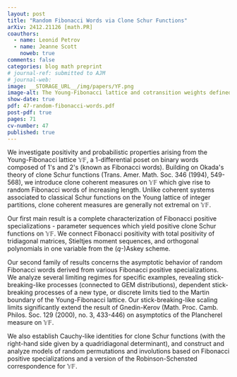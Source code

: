 ```yaml
---
layout: post
title: "Random Fibonacci Words via Clone Schur Functions"
arXiv: 2412.21126 [math.PR]
coauthors:
  - name: Leonid Petrov
  - name: Jeanne Scott
    noweb: true
comments: false
categories: blog math preprint
# journal-ref: submitted to AJM
# journal-web:
image: __STORAGE_URL__/img/papers/YF.png
image-alt: The Young-Fibonacci lattice and cotransition weights defined by an arbitrary harmonic function
show-date: true
pdf: 47-random-fibonacci-words.pdf
post-pdf: true
pages: 71
cv-number: 47
published: true
---
```



We investigate positivity and probabilistic properties arising from the Young-Fibonacci lattice $\mathbb{YF}$, a 1-differential poset on binary words composed of 1's and 2's (known as Fibonacci words). Building on Okada's theory of clone Schur functions (Trans. Amer. Math. Soc. 346 (1994), 549-568), we introduce clone coherent measures on $\mathbb{YF}$ which give rise to random Fibonacci words of increasing length. Unlike coherent systems associated to classical Schur functions on the Young lattice of integer partitions, clone coherent measures are generally not extremal on $\mathbb{YF}$.

Our first main result is a complete characterization of Fibonacci positive specializations - parameter sequences which yield positive clone Schur functions on $\mathbb{YF}$. We connect Fibonacci positivity with total positivity of tridiagonal matrices, Stieltjes moment sequences, and orthogonal polynomials in one variable from the ($q$-)Askey scheme.

Our second family of results concerns the asymptotic behavior of random Fibonacci words derived from various Fibonacci positive specializations. We analyze several limiting regimes for specific examples, revealing stick-breaking-like processes (connected to GEM distributions), dependent stick-breaking processes of a new type, or discrete limits tied to the Martin boundary of the Young-Fibonacci lattice. Our stick-breaking-like scaling limits significantly extend the result of Gnedin-Kerov (Math. Proc. Camb. Philos. Soc. 129 (2000), no. 3, 433-446) on asymptotics of the Plancherel measure on $\mathbb{YF}$.

We also establish Cauchy-like identities for clone Schur functions (with the right-hand side given by a quadridiagonal determinant), and construct and analyze models of random permutations and involutions based on Fibonacci positive specializations and a version of the Robinson-Schensted correspondence for $\mathbb{YF}$.
